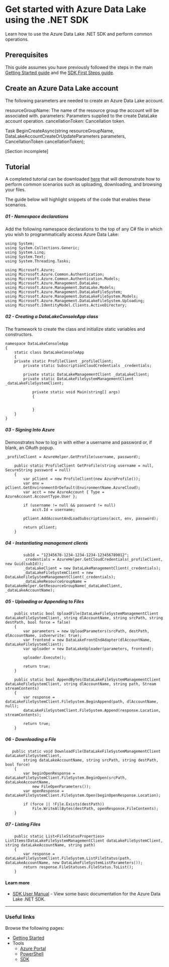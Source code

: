 # Get started with Azure Data Lake using the .NET SDK 

Learn how to use the Azure Data Lake .NET SDK and perform common operations.  

## Prerequisites

This guide assumes you have previously followed the steps in the main [Getting Started guide](../GettingStarted.md) and the [SDK First Steps guide](FirstSteps.md).

## Create an Azure Data Lake account

The following parameters are needed to create an Azure Data Lake account.

resourceGroupName:
    The name of the resource group the account will be associated with.
parameters:
     Parameters supplied to the create DataLake account operation.
cancellationToken:
     Cancellation token.

Task<AzureAsyncOperationResponse> BeginCreateAsync(string resourceGroupName, DataLakeAccountCreateOrUpdateParameters parameters, CancellationToken cancellationToken);

[Section incomplete]

## Tutorial

A completed tutorial can be downloaded [here](src/) that will demonstrate how to perform common scenarios such as uploading, downloading, and browsing your files.

The guide below will highlight snippets of the code that enables these scenarios.   

##### 01 - Namespace declarations
Add the following namespace declarations to the top of any C# file in which you wish to programmatically access Azure Data Lake:

    using System;
    using System.Collections.Generic;
    using System.Linq;
    using System.Text;
    using System.Threading.Tasks;
    
    using Microsoft.Azure;
    using Microsoft.Azure.Common.Authentication;
    using Microsoft.Azure.Common.Authentication.Models;
    using Microsoft.Azure.Management.DataLake;
    using Microsoft.Azure.Management.DataLake.Models;
    using Microsoft.Azure.Management.DataLakeFileSystem;
    using Microsoft.Azure.Management.DataLakeFileSystem.Models;
    using Microsoft.Azure.Management.DataLakeFileSystem.Uploading;
    using Microsoft.IdentityModel.Clients.ActiveDirectory;
 

##### 02 - Creating a DataLakeConsoleApp class 
The framework to create the class and initialize static variables and constructors.

    namespace DataLakeConsoleApp
    {
        static class DataLakeConsoleApp
        {
		private static ProfileClient _profileClient;
	        private static SubscriptionCloudCredentials _credentials;

	        private static DataLakeManagementClient _dataLakeClient;
        	private static DataLakeFileSystemManagementClient _dataLakeFileSystemClient;
    
    	        private static void Main(string[] args)
       	        {
			

                }
        }
    }

##### 03 - Signing Into Azure
Demonstrates how to log in with either a username and password or, if blank, an OAuth popup. 

	_profileClient = AzureHelper.GetProfile(username, password);

        public static ProfileClient GetProfile(string username = null, SecureString password = null)
        {
            var pClient = new ProfileClient(new AzureProfile());
            var env = pClient.GetEnvironmentOrDefault(EnvironmentName.AzureCloud);
            var acct = new AzureAccount { Type = AzureAccount.AccountType.User };

            if (username != null && password != null)
                acct.Id = username;

            pClient.AddAccountAndLoadSubscriptions(acct, env, password);

            return pClient;
        }

##### 04 - Instantiating management clients

            subId = "12345678-1234-1234-1234-123456789012";
            _credentials = AzureHelper.GetCloudCredentials(_profileClient, new Guid(subId));
            _dataLakeClient = new DataLakeManagementClient(_credentials);
            _dataLakeFileSystemClient = new DataLakeFileSystemManagementClient(_credentials);
            _dataLakeResourceGroupName = DataLakeHelper.GetResourceGroupName(_dataLakeClient, _dataLakeAccountName);
            
##### 05 - Uploading or Appending to Files

        public static bool UploadFile(DataLakeFileSystemManagementClient dataLakeFileSystemClient, string dlAccountName, string srcPath, string destPath, bool force = false)
        {
            var parameters = new UploadParameters(srcPath, destPath, dlAccountName, isOverwrite: true);
            var frontend = new DataLakeFrontEndAdapter(dlAccountName, dataLakeFileSystemClient);
            var uploader = new DataLakeUploader(parameters, frontend);

            uploader.Execute();

            return true;
        }

        public static bool AppendBytes(DataLakeFileSystemManagementClient dataLakeFileSystemClient, string dlAccountName, string path, Stream streamContents)
        {
            var response = dataLakeFileSystemClient.FileSystem.BeginAppend(path, dlAccountName, null);
            dataLakeFileSystemClient.FileSystem.Append(response.Location, streamContents);

            return true;
        }
    
##### 06 - Downloading a File

       public static void DownloadFile(DataLakeFileSystemManagementClient dataLakeFileSystemClient,
            string dataLakeAccountName, string srcPath, string destPath, bool force)
        {
            var beginOpenResponse = dataLakeFileSystemClient.FileSystem.BeginOpen(srcPath, dataLakeAccountName,
                new FileOpenParameters());
            var openResponse = dataLakeFileSystemClient.FileSystem.Open(beginOpenResponse.Location);

            if (force || !File.Exists(destPath))
                File.WriteAllBytes(destPath, openResponse.FileContents);
        }

##### 07 - Listing Files

        public static List<FileStatusProperties> ListItems(DataLakeFileSystemManagementClient dataLakeFileSystemClient, string dataLakeAccountName, string path)
        {
            var response = dataLakeFileSystemClient.FileSystem.ListFileStatus(path, dataLakeAccountName, new DataLakeFileSystemListParameters());
            return response.FileStatuses.FileStatus.ToList();
        }

#### Learn more
* [SDK User Manual](UserManual.md) - View some basic documentation for the Azure Data Lake .NET SDK.

------------

### Useful links

Browse the following pages:

* [Getting Started](../GettingStarted.md)
* Tools
    * [Azure Portal](../AzurePortal/FirstSteps.md)
    * [PowerShell](../PowerShell/FirstSteps.md)
    * [SDK](../SDK/FirstSteps.md)
